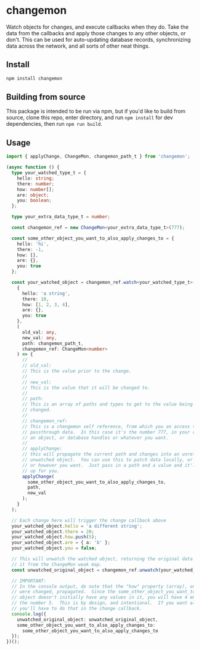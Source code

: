 # changemon

Watch objects for changes, and execute callbacks when they do. Take the data from the callbacks and apply those changes to any other objects, or don't. This can be used for auto-updating database records, synchronizing data across the network, and all sorts of other neat things.

## Install

```bash
npm install changemon
```

## Building from source

This package is intended to be run via npm, but if you'd like to build from source,
clone this repo, enter directory, and run `npm install` for dev dependencies, then run
`npm run build`.

## Usage

```typescript
import { applyChange, ChangeMon, changemon_path_t } from 'changemon';

(async function () {
  type your_watched_type_t = {
    hello: string;
    there: number;
    how: number[];
    are: object;
    you: boolean;
  };

  type your_extra_data_type_t = number;

  const changemon_ref = new ChangeMon<your_extra_data_type_t>(777);

  const some_other_object_you_want_to_also_apply_changes_to = {
    hello: 'hi',
    there: -1,
    how: [],
    are: {},
    you: true
  };

  const your_watched_object = changemon_ref.watch<your_watched_type_t>(
    {
      hello: 'a string',
      there: 10,
      how: [1, 2, 3, 4],
      are: {},
      you: true
    },
    (
      old_val: any,
      new_val: any,
      path: changemon_path_t,
      changemon_ref: ChangeMon<number>
    ) => {
      //
      // old_val:
      // This is the value prior to the change.
      //
      // new_val:
      // This is the value that it will be changed to.
      //
      // path:
      // This is an array of paths and types to get to the value being
      // changed.
      //
      // changemon_ref:
      // This is a changemon self reference, from which you an access the extra
      // passthrough data.  In this case it's the number 777, in your case, it's
      // an object, or database handles or whatever you want.
      //
      // applyChange:
      // this will propagate the current path and changes into an unrelated and
      // unwatched object.  You can use this to patch data locally, or between hosts,
      // or however you want.  Just pass in a path and a value and it'll patch things
      // up for you.
      applyChange(
        some_other_object_you_want_to_also_apply_changes_to,
        path,
        new_val
      );
    }
  );

  // Each change here will trigger the change callback above
  your_watched_object.hello = 'a different string';
  your_watched_object.there = 20;
  your_watched_object.how.push(5);
  your_watched_object.are = { a: 'b' };
  your_watched_object.you = false;

  // This will unwatch the watched object, returning the original data and removing
  // it from the ChangeMon weak map.
  const unwatched_original_object = changemon_ref.unwatch(your_watched_object);

  // IMPORTANT:
  // In the console output, do note that the "how" property (array), only has values which
  // were changed, propagated.  Since the some_other_object_you_want_to_also_apply_changes_to
  // object doesn't initially have any values in it, you will have 4 empty values in the array, and
  // the number 5.  This is by design, and intentional.  If you want all other values propagated,
  // you'll have to do that in the change callback.
  console.log({
    unwatched_original_object: unwatched_original_object,
    some_other_object_you_want_to_also_apply_changes_to:
      some_other_object_you_want_to_also_apply_changes_to
  });
})();
```

